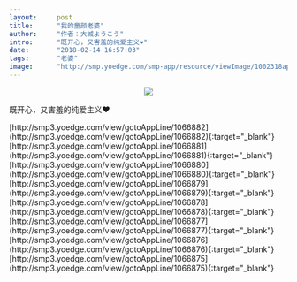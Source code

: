 ```yaml
---
layout:     post
title:      "我的童颜老婆"
author:     "作者：大城ようこう"
intro:      "既开心，又害羞的纯爱主义❤"
date:       "2018-02-14 16:57:03"
tags:       "老婆"
image:      "http://smp.yoedge.com/smp-app/resource/viewImage/1002318appline.png"
---
```

<div style="text-align: center">
<p><img src="http://smp.yoedge.com/smp-app/resource/viewImage/1002318appline.png"/></p>
</div>
<p class="post-meta">
<span>既开心，又害羞的纯爱主义❤</span>
</p>
[http://smp3.yoedge.com/view/gotoAppLine/1066882](http://smp3.yoedge.com/view/gotoAppLine/1066882){:target="_blank"}
[http://smp3.yoedge.com/view/gotoAppLine/1066881](http://smp3.yoedge.com/view/gotoAppLine/1066881){:target="_blank"}
[http://smp3.yoedge.com/view/gotoAppLine/1066880](http://smp3.yoedge.com/view/gotoAppLine/1066880){:target="_blank"}
[http://smp3.yoedge.com/view/gotoAppLine/1066879](http://smp3.yoedge.com/view/gotoAppLine/1066879){:target="_blank"}
[http://smp3.yoedge.com/view/gotoAppLine/1066878](http://smp3.yoedge.com/view/gotoAppLine/1066878){:target="_blank"}
[http://smp3.yoedge.com/view/gotoAppLine/1066877](http://smp3.yoedge.com/view/gotoAppLine/1066877){:target="_blank"}
[http://smp3.yoedge.com/view/gotoAppLine/1066876](http://smp3.yoedge.com/view/gotoAppLine/1066876){:target="_blank"}
[http://smp3.yoedge.com/view/gotoAppLine/1066875](http://smp3.yoedge.com/view/gotoAppLine/1066875){:target="_blank"}


